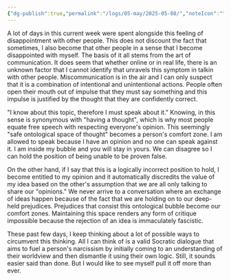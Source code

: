 ```yaml
---
{"dg-publish":true,"permalink":"/logs/05-may/2025-05-08/","noteIcon":"","created":"2025-05-08"}
---
```


A lot of days in this current week were spent alongside this feeling of disappointment with other people. This does not discount the fact that sometimes, I also become that other people in a sense that I become disappointed with myself. The basis of it all stems from the art of communication. It does seem that whether online or in real life, there is an unknown factor that I cannot identify that unravels this symptom in talkin with other people. Miscommunication is in the air and I can only suspect that it is a combination of intentional and unintentional actions. People often open their mouth out of impulse that they must say something and this impulse is justified by the thought that they are confidently correct. 

"I know about this topic, therefore I must speak about it." Knowing, in this sense is synonymous with "having a thought", which is why most people equate free speech with respecting everyone's opinion. This seemingly "safe ontological space of thought" becomes a person's comfort zone. I am allowed to speak because I have an opinion and no one can speak against it. I am inside my bubble and you will stay in yours. We can disagree so I can hold the position of being unable to be proven false. 

On the other hand, if I say that this is a logically incorrect position to hold, I become entitled to my opinion and it automatically discredits the value of my idea based on the other's assumption that we are all only talking to share our "opinions." We never arrive to a conversation where an exchange of ideas happen because of the fact that we are holding on to our deep-held prejudices. Prejudices that consist this ontological bubble become our comfort zones. Maintaining this space renders any form of critique impossible because the rejection of an idea is immaculately fascistic. 

These past few days, I keep thinking about a lot of possible ways to circumvent this thinking. All I can think of is a valid Socratic dialogue that aims to fuel a person's narcissism by initially coming to an understanding of their worldview and then dismantle it using their own logic. Still, it sounds easier said than done. But I would like to see myself pull it off more than ever. 